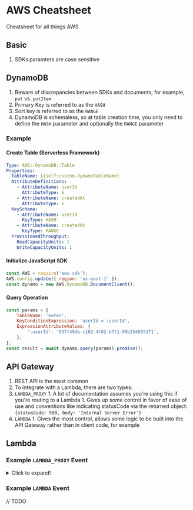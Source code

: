 # AWS Cheatsheet

Cheatsheet for all things AWS

## Basic

1. SDKs paramters are case sensitive

## DynamoDB

1. Beware of discrepancies between SDKs and documents, for example, `put` vs. `putItem`
1. Primary Key is referred to as the `HASH`
1. Sort key is referred to as the `RANGE`
1. DynamoDB is schemaless, so at table creation time, you only need to define the `HASH` 
parameter and optionally the `RANGE` parameter

### Example

#### Create Table (Serverless Framework)

```yaml
Type: AWS::DynamoDB::Table
Properties:
  TableName: ${self:custom.dynamoTableName}
  AttributeDefinitions:
    - AttributeName: userId
      AttributeType: S
    - AttributeName: createdAt
      AttributeType: S
  KeySchema:
    - AttributeName: userId
      KeyType: HASH
    - AttributeName: createdAt
      KeyType: RANGE
  ProvisionedThroughput:
    ReadCapacityUnits: 1
    WriteCapacityUnits: 1
```

#### Initialize JavaScript SDK

```js
const AWS = require('aws-sdk');
AWS.config.update({ region: 'us-east-1' });
const dynamo = new AWS.DynamoDB.DocumentClient();
```

#### Query Operation

```js
const params = {
    TableName: 'notes',
    KeyConditionExpression: 'userId = :userId',
    ExpressionAttributeValues: {
        ':userId': '037f49db-c102-4f02-b7f1-99b254655171',
    },
};
const result = await dynamo.query(params).promise();
```

## API Gateway

1. REST API is the most common
1. To integrate with a Lambda, there are two types:
  1. `LAMBDA_PROXY`
    1. A lot of documentation assumes you're using this if you're routing to a Lambda
    1. Gives up some control in favor of ease of use and conventions like indicating statusCode 
    via the returned object: `{statusCode: 500, body: 'Internal Server Error'}`
  1. `LAMBDA`
    1. Gives the most control, allows some logic to be built into the API Gateway rather than in 
    client code, for example 

## Lambda

### Example `LAMBDA_PROXY` Event

<details>
  <summary>Click to expand!</summary>
  

  ```json
  {
      "resource": "/activities",
      "path": "/activities",
      "httpMethod": "POST",
      "headers": {
          "Accept": "*/*",
          "Accept-Encoding": "gzip, deflate, br",
          "Authorization": "<REMOVED>",
          "Cache-Control": "no-cache",
          "CloudFront-Forwarded-Proto": "https",
          "CloudFront-Is-Desktop-Viewer": "true",
          "CloudFront-Is-Mobile-Viewer": "false",
          "CloudFront-Is-SmartTV-Viewer": "false",
          "CloudFront-Is-Tablet-Viewer": "false",
          "CloudFront-Viewer-Country": "US",
          "Content-Type": "text/plain",
          "Host": "<REMOVED>.execute-api.us-east-1.amazonaws.com",
          "Postman-Token": "<REMOVED>",
          "User-Agent": "PostmanRuntime/7.25.0",
          "Via": "1.1 ede80d7a8b8f3860f5bfc65271bbce47.cloudfront.net (CloudFront)",
          "X-Amz-Cf-Id": "<REMOVED>",
          "X-Amzn-Trace-Id": "<REMOVED>",
          "X-Forwarded-For": "<REMOVED>",
          "X-Forwarded-Port": "443",
          "X-Forwarded-Proto": "https"
      },
      "multiValueHeaders": {
          "Accept": [
              "*/*"
          ],
          "Accept-Encoding": [
              "gzip, deflate, br"
          ],
          "Authorization": [
              "<REMOVED>"
          ],
          "Cache-Control": [
              "no-cache"
          ],
          "CloudFront-Forwarded-Proto": [
              "https"
          ],
          "CloudFront-Is-Desktop-Viewer": [
              "true"
          ],
          "CloudFront-Is-Mobile-Viewer": [
              "false"
          ],
          "CloudFront-Is-SmartTV-Viewer": [
              "false"
          ],
          "CloudFront-Is-Tablet-Viewer": [
              "false"
          ],
          "CloudFront-Viewer-Country": [
              "US"
          ],
          "Content-Type": [
              "text/plain"
          ],
          "Host": [
              "<REMOVED>.execute-api.us-east-1.amazonaws.com"
          ],
          "Postman-Token": [
              "<REMOVED>"
          ],
          "User-Agent": [
              "PostmanRuntime/7.25.0"
          ],
          "Via": [
              "<REMOVED>"
          ],
          "X-Amz-Cf-Id": [
              "<REMOVED>"
          ],
          "X-Amzn-Trace-Id": [
              "<REMOVED>"
          ],
          "X-Forwarded-For": [
              "<REMOVED>"
          ],
          "X-Forwarded-Port": [
              "443"
          ],
          "X-Forwarded-Proto": [
              "https"
          ]
      },
      "queryStringParameters": null,
      "multiValueQueryStringParameters": null,
      "pathParameters": null,
      "stageVariables": null,
      "requestContext": {
          "resourceId": "ohbrd5",
          "authorizer": {
              "claims": {
                  "at_hash": "<REMOVED>",
                  "sub": "<REMOVED>",
                  "aud": "<REMOVED>",
                  "email_verified": "true",
                  "event_id": "<REMOVED>",
                  "token_use": "id",
                  "auth_time": "1592265376",
                  "iss": "https://cognito-idp.us-east-1.amazonaws.com/<REMOVED>",
                  "cognito:username": "<REMOVED>",
                  "exp": "Tue Jun 16 00:56:16 UTC 2020",
                  "iat": "Mon Jun 15 23:56:16 UTC 2020",
                  "email": "<REMOVED>"
              }
          },
          "resourcePath": "/activities",
          "httpMethod": "POST",
          "extendedRequestId": "<REMOVED>",
          "requestTime": "16/Jun/2020:00:30:22 +0000",
          "path": "/dev/activities",
          "accountId": "<REMOVED>",
          "protocol": "HTTP/1.1",
          "stage": "dev",
          "domainPrefix": "<REMOVED>",
          "requestTimeEpoch": 1592267422277,
          "requestId": "<REMOVED>",
          "identity": {
              "cognitoIdentityPoolId": null,
              "accountId": null,
              "cognitoIdentityId": null,
              "caller": null,
              "sourceIp": "<REMOVED>",
              "principalOrgId": null,
              "accessKey": null,
              "cognitoAuthenticationType": null,
              "cognitoAuthenticationProvider": null,
              "userArn": null,
              "userAgent": "PostmanRuntime/7.25.0",
              "user": null
          },
          "domainName": "<REMOVED>.execute-api.us-east-1.amazonaws.com",
          "apiId": "<REMOVED>"
      },
      "body": "{\r\n    \"createdAt\": \"2020-06-15T23:56:39.724Z\",\r\n    \"type\": \"EAT\"\r\n}",
      "isBase64Encoded": false
  }
  ```
</details>

### Example `LAMBDA` Event

// TODO
